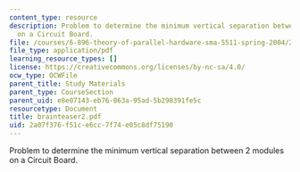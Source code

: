 ```yaml
---
content_type: resource
description: Problem to determine the minimum vertical separation between 2 modules
  on a Circuit Board.
file: /courses/6-896-theory-of-parallel-hardware-sma-5511-spring-2004/2a07f376f51ce6cc7f74e05c8df75190_brainteaser2.pdf
file_type: application/pdf
learning_resource_types: []
license: https://creativecommons.org/licenses/by-nc-sa/4.0/
ocw_type: OCWFile
parent_title: Study Materials
parent_type: CourseSection
parent_uid: e8e07143-eb76-063a-95ad-5b298391fe5c
resourcetype: Document
title: brainteaser2.pdf
uid: 2a07f376-f51c-e6cc-7f74-e05c8df75190
---
```

Problem to determine the minimum vertical separation between 2 modules on a Circuit Board.